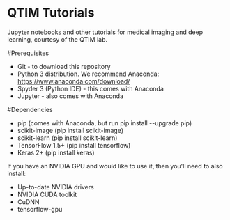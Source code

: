 # QTIM Tutorials
Jupyter notebooks and other tutorials for medical imaging and deep learning, courtesy of the QTIM lab.

#Prerequisites

- Git - to download this repository
- Python 3 distribution. We recommend Anaconda: https://www.anaconda.com/download/
- Spyder 3 (Python IDE) - this comes with Anaconda
- Jupyter - also comes with Anaconda

#Dependencies
- pip (comes with Anaconda, but run pip install --upgrade pip)
- scikit-image (pip install scikit-image)
- scikit-learn (pip install scikit-learn)
- TensorFlow 1.5+ (pip install tensorflow)
- Keras 2+ (pip install keras)

If you have an NVIDIA GPU and would like to use it, then you'll need to also install:
- Up-to-date NVIDIA drivers
- NVIDIA CUDA toolkit
- CuDNN
- tensorflow-gpu
